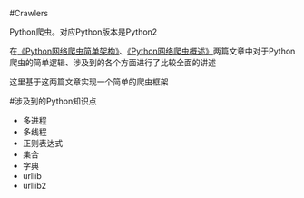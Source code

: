 #Crawlers

Python爬虫。对应Python版本是Python2

在[《Python网络爬虫简单架构》](http://www.xumenger.com/python-spider-20160608/)、[《Python网络爬虫概述》](http://www.xumenger.com/python-crawler-20170102/)两篇文章中对于Python爬虫的简单逻辑、涉及到的各个方面进行了比较全面的讲述

这里基于这两篇文章实现一个简单的爬虫框架

#涉及到的Python知识点

* 多进程
* 多线程
* 正则表达式
* 集合
* 字典
* urllib
* urllib2
